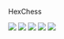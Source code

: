 HexChess

<img src="https://cdn.jsdelivr.net/gh/devicons/devicon/icons/javascript/javascript-original svg" />

<img src="https://cdn.jsdelivr.net/gh/devicons/devicon/icons/threejs/threejs-original.svg" />

<img src="https://cdn.jsdelivr.net/gh/devicons/devicon/icons/nodejs/nodejs-original.svg" />
                    
<img src="https://cdn.jsdelivr.net/gh/devicons/devicon/icons/mongodb/mongodb-original.svg" />
                    
<img src="https://cdn.jsdelivr.net/gh/devicons/devicon/icons/socketio/socketio-original.svg" />
          